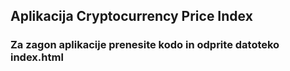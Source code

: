 ## Aplikacija Cryptocurrency Price Index

### Za zagon aplikacije prenesite kodo in odprite datoteko index.html